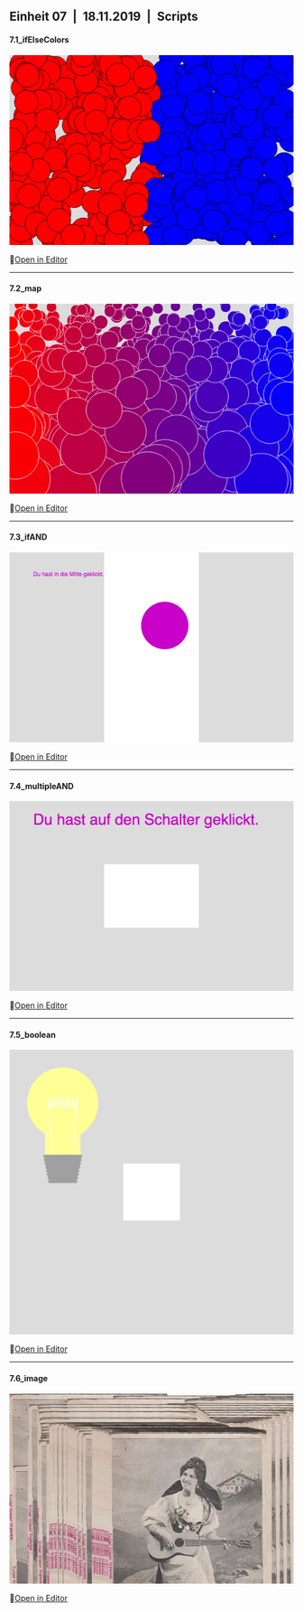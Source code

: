 ## Einheit 07&ensp;|&ensp;18.11.2019&ensp;|&ensp;Scripts

#### 7.1_ifElseColors

![Image 7.1](media/7_1.png)

🔗[Open in Editor](https://editor.p5js.org/trych/sketches/54xnzUq2q)

---

#### 7.2_map

![Image 7.2](media/7_2.png)

🔗[Open in Editor](https://editor.p5js.org/trych/sketches/VWZeZo_tY)

---

#### 7.3_ifAND

![Image 7.3](media/7_3.png)

🔗[Open in Editor](https://editor.p5js.org/trych/sketches/KIQB5YtSC)

---

#### 7.4_multipleAND

![Image 7.4](media/7_4.png)

🔗[Open in Editor](https://editor.p5js.org/trych/sketches/2fC6amGJg)

---

#### 7.5_boolean

![Image 7.5](media/7_5.png)

🔗[Open in Editor](https://editor.p5js.org/trych/sketches/x98j3nHCT)

---

#### 7.6_image

![Image 7.6](media/7_6.png)

🔗[Open in Editor](https://editor.p5js.org/trych/sketches/zhxXU5EzB)
